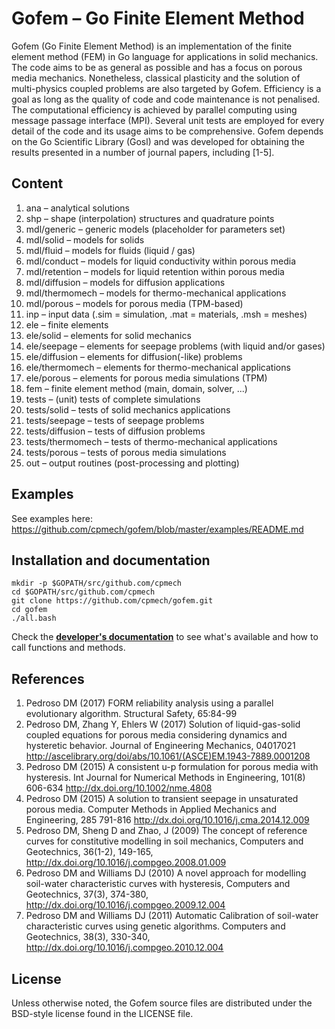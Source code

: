 # Gofem &ndash; Go Finite Element Method

Gofem (Go Finite Element Method) is an implementation of the finite element method (FEM) in Go
language for applications in solid mechanics. The code aims to be as general as possible and has a
focus on porous media mechanics. Nonetheless, classical plasticity and the solution of multi-physics
coupled problems are also targeted by Gofem. Efficiency is a goal as long as the quality of code and
code maintenance is not penalised. The computational efficiency is achieved by parallel computing
using message passage interface (MPI). Several unit tests are employed for every detail of the code
and its usage aims to be comprehensive. Gofem depends on the Go Scientific Library (Gosl) and was
developed for obtaining the results presented in a number of journal papers, including [1-5].



## Content

1.  ana              &ndash; analytical solutions
2.  shp              &ndash; shape (interpolation) structures and quadrature points
3.  mdl/generic      &ndash; generic models (placeholder for parameters set)
4.  mdl/solid        &ndash; models for solids
5.  mdl/fluid        &ndash; models for fluids (liquid / gas)
6.  mdl/conduct      &ndash; models for liquid conductivity within porous media
7.  mdl/retention    &ndash; models for liquid retention within porous media
8.  mdl/diffusion    &ndash; models for diffusion applications
9.  mdl/thermomech   &ndash; models for thermo-mechanical applications
10. mdl/porous       &ndash; models for porous media (TPM-based)
11. inp              &ndash; input data (.sim = simulation, .mat = materials, .msh = meshes)
12. ele              &ndash; finite elements
13. ele/solid        &ndash; elements for solid mechanics
14. ele/seepage      &ndash; elements for seepage problems (with liquid and/or gases)
15. ele/diffusion    &ndash; elements for diffusion(-like) problems
16. ele/thermomech   &ndash; elements for thermo-mechanical applications
17. ele/porous       &ndash; elements for porous media simulations (TPM)
18. fem              &ndash; finite element method (main, domain, solver, ...)
19. tests            &ndash; (unit) tests of complete simulations
20. tests/solid      &ndash; tests of solid mechanics applications
21. tests/seepage    &ndash; tests of seepage problems
22. tests/diffusion  &ndash; tests of diffusion problems
23. tests/thermomech &ndash; tests of thermo-mechanical applications
24. tests/porous     &ndash; tests of porous media simulations
25. out              &ndash; output routines (post-processing and plotting)


## Examples

See examples here: https://github.com/cpmech/gofem/blob/master/examples/README.md



## Installation and documentation

```
mkdir -p $GOPATH/src/github.com/cpmech
cd $GOPATH/src/github.com/cpmech
git clone https://github.com/cpmech/gofem.git
cd gofem
./all.bash
```

Check the **[developer's documentation](http://rawgit.com/cpmech/gofem/master/doc/index.html)** to
see what's available and how to call functions and methods.



## References

1. Pedroso DM (2017) FORM reliability analysis using a parallel evolutionary algorithm. Structural Safety, 65:84-99
2. Pedroso DM, Zhang Y, Ehlers W (2017) Solution of liquid-gas-solid coupled equations for porous media considering dynamics and hysteretic behavior. Journal of Engineering Mechanics, 04017021 http://ascelibrary.org/doi/abs/10.1061/(ASCE)EM.1943-7889.0001208
3. Pedroso DM (2015) A consistent u-p formulation for porous media with hysteresis. Int Journal for Numerical Methods in Engineering, 101(8) 606-634 http://dx.doi.org/10.1002/nme.4808
4. Pedroso DM (2015) A solution to transient seepage in unsaturated porous media. Computer Methods in Applied Mechanics and Engineering, 285 791-816 http://dx.doi.org/10.1016/j.cma.2014.12.009
5. Pedroso DM, Sheng D and Zhao, J (2009) The concept of reference curves for constitutive modelling in soil mechanics, Computers and Geotechnics, 36(1-2), 149-165, http://dx.doi.org/10.1016/j.compgeo.2008.01.009
6. Pedroso DM and Williams DJ (2010) A novel approach for modelling soil-water characteristic curves with hysteresis, Computers and Geotechnics, 37(3), 374-380, http://dx.doi.org/10.1016/j.compgeo.2009.12.004
7. Pedroso DM and Williams DJ (2011) Automatic Calibration of soil-water characteristic curves using genetic algorithms. Computers and Geotechnics, 38(3), 330-340, http://dx.doi.org/10.1016/j.compgeo.2010.12.004



## License

Unless otherwise noted, the Gofem source files are distributed under the BSD-style license found in the LICENSE file.
